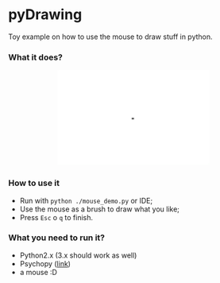 # pyDrawing

Toy example on how to use the mouse to draw stuff in python.

### What it does? 

<kbd>
<p align="center">
<img src="https://github.com/rockNroll87q/pyDrawing/blob/master/drawing_demo.gif" width="306" height="191" />  
</p>
</kbd>

### How to use it

* Run with `python ./mouse_demo.py` or IDE;
* Use the mouse as a brush to draw what you like;
* Press `Esc` o `q` to finish.


### What you need to run it?

* Python2.x (3.x should work as well) 
* Psychopy ([link](http://www.psychopy.org/))
* a mouse :D
